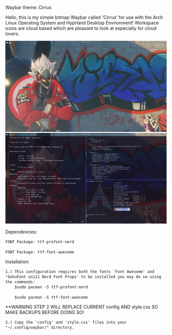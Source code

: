 Waybar theme: Cirrus

Hello, this is my simple bitmap Waybar called 'Cirrus' for use with the Arch Linux Operating System and Hyprland Desktop Environment!
Workspace icons are cloud based which are pleasant to look at especially for cloud lovers. 

![Showcasephoto!](ShowcasePhoto1.png)
![Showcasephoto!](ShowcasePhoto2Info.png)

Dependencies:
  
	FONT Package: ttf-profont-nerd 

	FONT Package: ttf-font-awesome

Installation:
  
	1.) This configuration requires both the fonts 'Font Awesome' and 'GohuFont uni11 Nerd Font Propo' to be installed you may do so using the commands:
		$sudo pacman -S ttf-profont-nerd
		
  		$sudo pacman -S ttf-font-awesome

**WARNING STEP 2 WILL REPLACE CURRENT config AND style.css SO MAKE BACKUPS BEFORE DOING SO!
	
 	2.) Copy the 'config' and 'style.css' files into your "~/.config/waybar/" directory.
